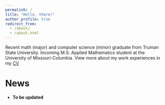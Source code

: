```yaml
---
permalink: /
title: "Hello, there!"
author_profile: true
redirect_from: 
  - /about/
  - /about.html
---
```


Recent math (major) and computer science (minor) graduate from Truman State University. Incoming M.S. Applied Mathematics student at the University of Missouri-Columbia. View more about my work experiences in my [CV](C:/Users/krish/Desktop/Repositories/portfolio-website/chebolu.github.io/_pages/cv.md)

News
=
- **To be updated**

